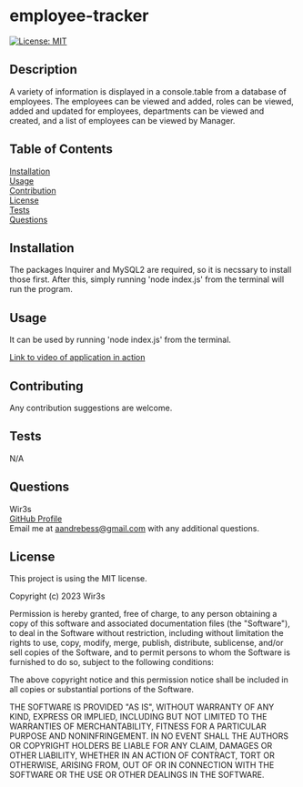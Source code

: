 # employee-tracker
 [![License: MIT](https://img.shields.io/badge/License-MIT-yellow.svg)](https://opensource.org/licenses/MIT)

## Description
  A variety of information is displayed in a console.table from a database of employees. The employees can be viewed and added, roles can be viewed, added and updated for employees, departments can be viewed and created, and a list of employees can be viewed by Manager.

## Table of Contents
  [Installation](#installation)  
  [Usage](#usage)  
  [Contribution](#contribution)  
  [License](#license)  
  [Tests](#tests)  
  [Questions](#questions)

## Installation
  The packages Inquirer and MySQL2 are required, so it is necssary to install those first. After this, simply running 'node index.js' from the terminal will run the program.

## Usage
  It can be used by running 'node index.js' from the terminal.

  
  [Link to video of application in action](https://drive.google.com/file/d/1YydpWUmZ50oY372K77EpYDLVFC-qHE-l/view)

## Contributing
  Any contribution suggestions are welcome.

## Tests
 N/A

## Questions
  Wir3s  
  [GitHub Profile](https://github.com/Wir3s)  
  Email me at aandrebess@gmail.com with any additional questions.

## License
  This project is using the MIT license.
  
Copyright (c) 2023 Wir3s

Permission is hereby granted, free of charge, to any person obtaining a copy of this software and associated documentation files (the "Software"), to deal in the Software without restriction, including without limitation the rights to use, copy, modify, merge, publish, distribute, sublicense, and/or sell copies of the Software, and to permit persons to whom the Software is furnished to do so, subject to the following conditions:

The above copyright notice and this permission notice shall be included in all copies or substantial portions of the Software.

THE SOFTWARE IS PROVIDED "AS IS", WITHOUT WARRANTY OF ANY KIND, EXPRESS OR IMPLIED, INCLUDING BUT NOT LIMITED TO THE WARRANTIES OF MERCHANTABILITY, FITNESS FOR A PARTICULAR PURPOSE AND NONINFRINGEMENT. IN NO EVENT SHALL THE AUTHORS OR COPYRIGHT HOLDERS BE LIABLE FOR ANY CLAIM, DAMAGES OR OTHER LIABILITY, WHETHER IN AN ACTION OF CONTRACT, TORT OR OTHERWISE, ARISING FROM, OUT OF OR IN CONNECTION WITH THE SOFTWARE OR THE USE OR OTHER DEALINGS IN THE SOFTWARE.

